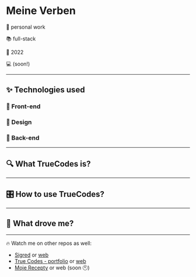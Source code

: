 # Meine Verben

🤝 personal work

📚 full-stack

📅 2022

💻 (soon!)

____

## ✨ Technologies used

### 📱 Front-end


### 🎨 Design


### 🔧 Back-end


____

##  🔍 What TrueCodes is? 

____

## 🎛️ How to use TrueCodes? 

___

## 🚀 What drove me? 


___

🔥 Watch me on other repos as well:

- [Sigred](https://github.com/TrueCodes1/sigred_public.git) or [web](https://www.sigred.org)
- [True Codes -  portfolio](https://github.com/TrueCodes1/true_codes.git) or [web](https://www.truecodes.dev)
- [Moje Recepty](https://github.com/TrueCodes1/moje_recepty.git) or web (soon 🕚)